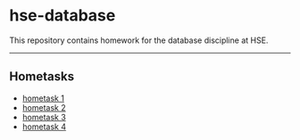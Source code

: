 
# hse-database
This repository contains homework for the database discipline at HSE.

---
## Hometasks
 - [hometask 1](https://github.com/kolpakovee/hse-database/blob/main/hometasks/task1.md)
 - [hometask 2](https://github.com/kolpakovee/hse-database/blob/main/hometasks/task2.md)
 - [hometask 3](https://github.com/kolpakovee/hse-database/blob/main/hometasks/task3.md)
 - [hometask 4](https://github.com/kolpakovee/hse-database/blob/main/hometasks/task4/task4.md)
